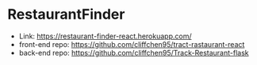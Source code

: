# RestaurantFinder
- Link: https://restaurant-finder-react.herokuapp.com/
- front-end repo: https://github.com/cliffchen95/tract-rastaurant-react
- back-end repo: https://github.com/cliffchen95/Track-Restaurant-flask
